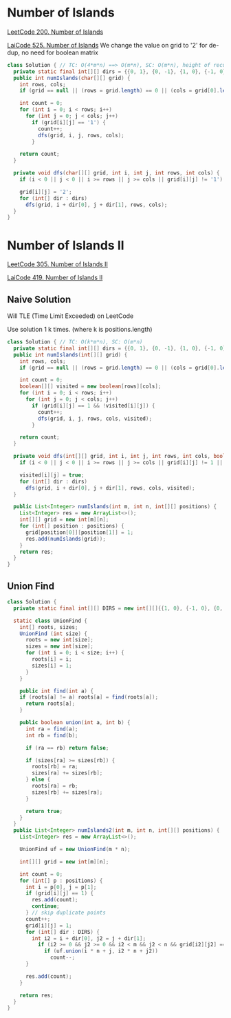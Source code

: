 # Number of Islands
[LeetCode 200. Number of Islands](https://leetcode.com/problems/number-of-islands/)

[LaiCode 525. Number of Islands](https://app.laicode.io/app/problem/525)
We change the value on grid to '2' for de-dup, no need for boolean matrix
```java
class Solution { // TC: O(4*m*n) ==> O(m*n), SC: O(m*n), height of recursion tree
  private static final int[][] dirs = {{0, 1}, {0, -1}, {1, 0}, {-1, 0}, };
  public int numIslands(char[][] grid) {
    int rows, cols;
    if (grid == null || (rows = grid.length) == 0 || (cols = grid[0].length) == 0) return 0;

    int count = 0;
    for (int i = 0; i < rows; i++)
      for (int j = 0; j < cols; j++)
        if (grid[i][j] == '1') {
          count++;
          dfs(grid, i, j, rows, cols);
        }

    return count;
  }

  private void dfs(char[][] grid, int i, int j, int rows, int cols) {
    if (i < 0 || j < 0 || i >= rows || j >= cols || grid[i][j] != '1') return;

    grid[i][j] = '2';
    for (int[] dir : dirs)
      dfs(grid, i + dir[0], j + dir[1], rows, cols);
  }
}
```

# Number of Islands II
[LeetCode 305. Number of Islands II](https://leetcode.com/problems/number-of-islands-ii/)

[LaiCode 419. Number of Islands II](https://app.laicode.io/app/problem/419)
## Naive Solution
Will TLE (Time Limit Exceeded) on LeetCode

Use solution 1 k times. (where k is positions.length)
```java
class Solution { // TC: O(k*m*n), SC: O(m*n)
  private static final int[][] dirs = {{0, 1}, {0, -1}, {1, 0}, {-1, 0}, };
  public int numIslands(int[][] grid) {
    int rows, cols;
    if (grid == null || (rows = grid.length) == 0 || (cols = grid[0].length) == 0) return 0;

    int count = 0;
    boolean[][] visited = new boolean[rows][cols];
    for (int i = 0; i < rows; i++)
      for (int j = 0; j < cols; j++)
        if (grid[i][j] == 1 && !visited[i][j]) {
          count++;
          dfs(grid, i, j, rows, cols, visited);
        }

    return count;
  }

  private void dfs(int[][] grid, int i, int j, int rows, int cols, boolean[][] visited) {
    if (i < 0 || j < 0 || i >= rows || j >= cols || grid[i][j] != 1 || visited[i][j]) return;

    visited[i][j] = true;
    for (int[] dir : dirs)
      dfs(grid, i + dir[0], j + dir[1], rows, cols, visited);
  }

  public List<Integer> numIslands(int m, int n, int[][] positions) {
    List<Integer> res = new ArrayList<>();
    int[][] grid = new int[m][n];
    for (int[] position : positions) {
      grid[position[0]][position[1]] = 1;
      res.add(numIslands(grid));
    }
    return res;
  }
}
```
## Union Find
```java
class Solution {
  private static final int[][] DIRS = new int[][]{{1, 0}, {-1, 0}, {0, 1}, {0, -1}};

  static class UnionFind {
    int[] roots, sizes;
    UnionFind (int size) {
      roots = new int[size];
      sizes = new int[size];
      for (int i = 0; i < size; i++) {
        roots[i] = i;
        sizes[i] = 1;
      }
    }

    public int find(int a) {
    if (roots[a] != a) roots[a] = find(roots[a]);
      return roots[a];
    }

    public boolean union(int a, int b) {
      int ra = find(a);
      int rb = find(b);

      if (ra == rb) return false;

      if (sizes[ra] >= sizes[rb]) {
        roots[rb] = ra;
        sizes[ra] += sizes[rb];
      } else {
        roots[ra] = rb;
        sizes[rb] += sizes[ra];
      }

      return true;
    }
  }
  public List<Integer> numIslands2(int m, int n, int[][] positions) {
    List<Integer> res = new ArrayList<>();

    UnionFind uf = new UnionFind(m * n);

    int[][] grid = new int[m][n];

    int count = 0;
    for (int[] p : positions) {
      int i = p[0], j = p[1];
      if (grid[i][j] == 1) {
        res.add(count);
        continue;
      } // skip duplicate points
      count++;
      grid[i][j] = 1;
      for (int[] dir : DIRS) {
        int i2 = i + dir[0], j2 = j + dir[1];
          if (i2 >= 0 && j2 >= 0 && i2 < m && j2 < n && grid[i2][j2] == 1)
            if (uf.union(i * n + j, i2 * n + j2))
              count--;
      }

      res.add(count);
    }

    return res;
  }
}
```
